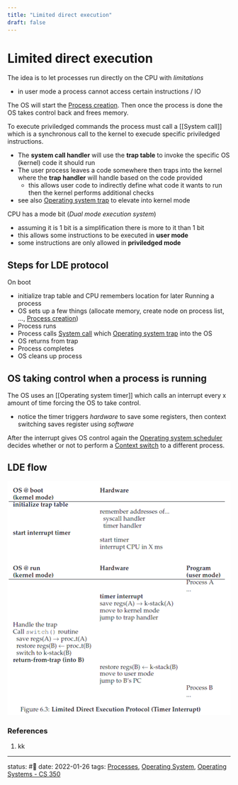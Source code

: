 ```yaml
---
title: "Limited direct execution"
draft: false
---
```

# Limited direct execution
The idea is to let processes run directly on the CPU with *limitations*
- in user mode a process cannot access certain instructions / IO

The OS will start the [Process creation](Zettelkasten/Process%20creation.md). Then once the process is done the OS takes control back and frees memory.

To execute priviledged commands the process must call a [[System call]] which is a synchronous call to the kernel to execude specific priviledged instructions.
- The **system call handler** will use the **trap table** to invoke the specific OS (kernel) code it should run
- The user process leaves a code somewhere then traps into the kernel where the **trap handler** will handle based on the code provided
	- this allows user code to indirectly define what code it wants to run then the kernel performs additional checks
- see also [Operating system trap](Zettelkasten/Operating%20system%20trap.md) to elevate into kernel mode

CPU has a mode bit (*Dual mode execution system*)
- assuming it is 1 bit is a simplification there is more to it than 1 bit
- this allows some instructions to be executed in **user mode**
- some instructions are only allowed in **priviledged mode**

## Steps for LDE protocol
On boot
- initialize trap table and CPU remembers location for later
Running a process
- OS sets up a few things (allocate memory, create node on process list, ..., [Process creation](Zettelkasten/Process%20creation.md))
- Process runs
- Process calls [System call](System%20call) which [Operating system trap](Zettelkasten/Operating%20system%20trap.md) into the OS
- OS returns from trap
- Process completes
- OS cleans up process

## OS taking control when a process is running
The OS uses an [[Operating system timer]] which calls an interrupt every x amount of time forcing the OS to take control.
- notice the timer triggers *hardware* to save some registers, then context switching saves register using *software*

After the interrupt gives OS control again the [Operating system scheduler](Zettelkasten/Operating%20system%20scheduler.md) decides whether or not to perform a [Context switch](Zettelkasten/Context%20switch.md) to a different process.

## LDE flow
![](Assets/Pasted%20image%2020220126164122.png)
### References
1. kk

---
status: #🌱 
date: 2022-01-26
tags: [Processes](Zettelkasten/Processes.md), [Operating System](Zettelkasten/Operating%20System.md), [Operating Systems - CS 350](Zettelkasten/Operating%20Systems%20-%20CS%20350.md)